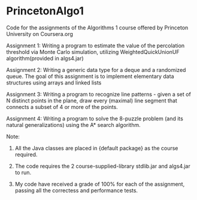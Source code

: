 PrincetonAlgo1
==============


Code for the assignments of the Algorithms 1 course offered by Princeton University on Coursera.org


Assignment 1:
Writing a program to estimate the value of the percolation threshold via Monte Carlo simulation, utilizing WeightedQuickUnionUF algorithm(provided in algs4.jar)

Assignment 2:
Writing a generic data type for a deque and a randomized queue. The goal of this assignment is to implement elementary data structures using arrays and linked lists

Assignment 3:
Writing a program to recognize line patterns - given a set of N distinct points in the plane, draw every (maximal) line segment that connects a subset of 4 or more of the points.

Assignment 4:
Writing a program to solve the 8-puzzle problem (and its natural generalizations) using the A* search algorithm.
  
  
Note:

1. All the Java classes are placed in {default package} as the course required.

2. The code requires the 2 course-supplied-library stdlib.jar and algs4.jar to run.

3. My code have received a grade of 100% for each of the assignment, passing all the correctess and performance tests.

 
